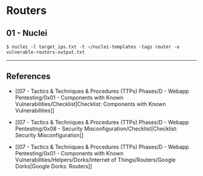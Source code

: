 # Routers

## 01 - Nuclei

```
$ nuclei -l target_ips.txt -t ~/nuclei-templates -tags router -o vulnerable-routers-output.txt
```

---
## References

- [[07 - Tactics & Techniques & Procedures (TTPs) Phases/D - Webapp Pentesting/0x01 - Components with Known Vulnerabilities/Checklist|Checklist: Components with Known Vulnerabilities]]

- [[07 - Tactics & Techniques & Procedures (TTPs) Phases/D - Webapp Pentesting/0x08 - Security Misconfiguration/Checklist|Checklist: Security Misconfiguration]]

- [[07 - Tactics & Techniques & Procedures (TTPs) Phases/D - Webapp Pentesting/0x01 - Components with Known Vulnerabilities/Helpers/Dorks/Internet of Things/Routers/Google Dorks|Google Dorks: Routers]]